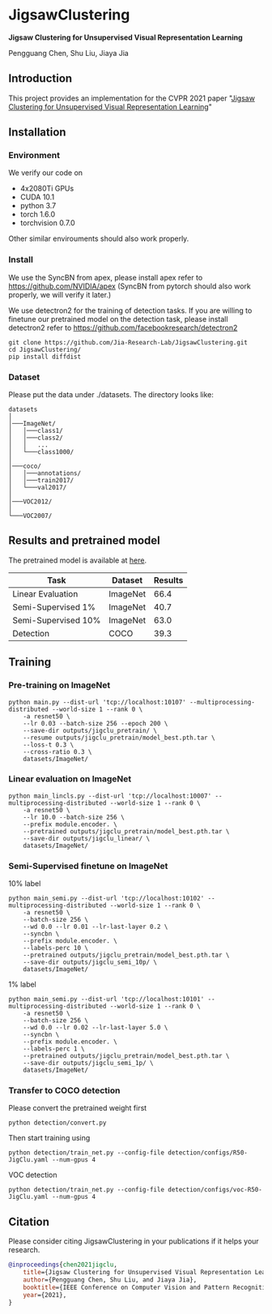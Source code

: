 # JigsawClustering
**Jigsaw Clustering for Unsupervised Visual Representation Learning**

Pengguang Chen, Shu Liu, Jiaya Jia

## Introduction
This project provides an implementation for the CVPR 2021 paper "[Jigsaw Clustering for Unsupervised Visual Representation Learning](https://arxiv.org/pdf/2104.00323.pdf)"

## Installation

### Environment

We verify our code on 
* 4x2080Ti GPUs
* CUDA 10.1
* python 3.7
* torch 1.6.0
* torchvision 0.7.0

Other similar envirouments should also work properly.

### Install

We use the SyncBN from apex, please install apex refer to https://github.com/NVIDIA/apex (SyncBN from pytorch should also work properly, we will verify it later.)

We use detectron2 for the training of detection tasks. If you are willing to finetune our pretrained model on the 
detection task, please install detectron2 refer to https://github.com/facebookresearch/detectron2

```
git clone https://github.com/Jia-Research-Lab/JigsawClustering.git
cd JigsawClustering/
pip install diffdist
```

### Dataset

Please put the data under ./datasets. The directory looks like:

```
datasets
│
│───ImageNet/
│   │───class1/
│   │───class2/
│   │   ...
│   └───class1000/
│   
│───coco/
│   │───annotations/
│   │───train2017/
│   └───val2017/
│
│───VOC2012/
│   
└───VOC2007/
```

## Results and pretrained model
The pretrained model is available at [here](https://github.com/akuxcw/storage/raw/master/JigClu_200e.pth).

| Task                | Dataset  | Results |
|---------------------|----------|---------|
| Linear Evaluation   | ImageNet | 66.4    |
| Semi-Supervised 1%  | ImageNet | 40.7    |
| Semi-Supervised 10% | ImageNet | 63.0    |
| Detection           | COCO     | 39.3    |



## Training

### Pre-training on ImageNet

```
python main.py --dist-url 'tcp://localhost:10107' --multiprocessing-distributed --world-size 1 --rank 0 \
    -a resnet50 \
    --lr 0.03 --batch-size 256 --epoch 200 \
    --save-dir outputs/jigclu_pretrain/ \
    --resume outputs/jigclu_pretrain/model_best.pth.tar \
    --loss-t 0.3 \
    --cross-ratio 0.3 \
    datasets/ImageNet/
```
### Linear evaluation on ImageNet

```
python main_lincls.py --dist-url 'tcp://localhost:10007' --multiprocessing-distributed --world-size 1 --rank 0 \
    -a resnet50 \
    --lr 10.0 --batch-size 256 \
    --prefix module.encoder. \
    --pretrained outputs/jigclu_pretrain/model_best.pth.tar \
    --save-dir outputs/jigclu_linear/ \
    datasets/ImageNet/
```

### Semi-Supervised finetune on ImageNet

10% label
```
python main_semi.py --dist-url 'tcp://localhost:10102' --multiprocessing-distributed --world-size 1 --rank 0 \
    -a resnet50 \
    --batch-size 256 \
    --wd 0.0 --lr 0.01 --lr-last-layer 0.2 \
    --syncbn \
    --prefix module.encoder. \
    --labels-perc 10 \
    --pretrained outputs/jigclu_pretrain/model_best.pth.tar \
    --save-dir outputs/jigclu_semi_10p/ \
    datasets/ImageNet/
```

1% label
```
python main_semi.py --dist-url 'tcp://localhost:10101' --multiprocessing-distributed --world-size 1 --rank 0 \
    -a resnet50 \
    --batch-size 256 \
    --wd 0.0 --lr 0.02 --lr-last-layer 5.0 \
    --syncbn \
    --prefix module.encoder. \
    --labels-perc 1 \
    --pretrained outputs/jigclu_pretrain/model_best.pth.tar \
    --save-dir outputs/jigclu_semi_1p/ \
    datasets/ImageNet/
```

### Transfer to COCO detection

Please convert the pretrained weight first
```
python detection/convert.py
```

Then start training using
```
python detection/train_net.py --config-file detection/configs/R50-JigClu.yaml --num-gpus 4
```

VOC detection
```
python detection/train_net.py --config-file detection/configs/voc-R50-JigClu.yaml --num-gpus 4
```

## <a name="Citation"></a>Citation

Please consider citing JigsawClustering in your publications if it helps your research.

```bib
@inproceedings{chen2021jigclu,
    title={Jigsaw Clustering for Unsupervised Visual Representation Learning},
    author={Pengguang Chen, Shu Liu, and Jiaya Jia},
    booktitle={IEEE Conference on Computer Vision and Pattern Recognition (CVPR)},
    year={2021},
}
```
